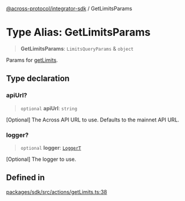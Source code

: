 [@across-protocol/integrator-sdk](../globals.md) / GetLimitsParams

# Type Alias: GetLimitsParams

> **GetLimitsParams**: `LimitsQueryParams` & `object`

Params for [getLimits](../functions/getLimits.md).

## Type declaration

### apiUrl?

> `optional` **apiUrl**: `string`

[Optional] The Across API URL to use. Defaults to the mainnet API URL.

### logger?

> `optional` **logger**: [`LoggerT`](LoggerT.md)

[Optional] The logger to use.

## Defined in

[packages/sdk/src/actions/getLimits.ts:38](https://github.com/across-protocol/toolkit/blob/eee89a253938d54aa640eb34f40c2d714b9d031f/packages/sdk/src/actions/getLimits.ts#L38)
